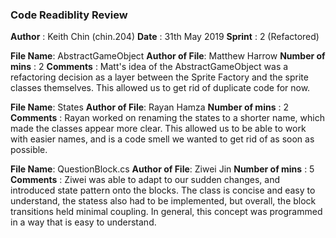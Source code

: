 ﻿### Code Readiblity Review
**Author** : Keith Chin (chin.204)
**Date**   : 31th May 2019
**Sprint** : 2 (Refactored)

**File Name**:  AbstractGameObject
**Author of File**: Matthew Harrow
**Number of mins** : 2
**Comments** : Matt's idea of the AbstractGameObject was a refactoring decision as a layer between 
			   the Sprite Factory and the sprite classes themselves. This allowed us to get rid of 
			   duplicate code for now.


**File Name**:  States
**Author of File**: Rayan Hamza
**Number of mins** : 2
**Comments** : Rayan worked on renaming the states to a shorter name, which made the classes appear
			   more clear. This allowed us to be able to work with easier names, and is a code smell
			   we wanted to get rid of as soon as possible.

**File Name**:  QuestionBlock.cs
**Author of File**: Ziwei Jin
**Number of mins** : 5
**Comments** : Ziwei was able to adapt to our sudden changes, and introduced state pattern
			   onto the blocks. The class is concise and easy to understand, the statess
			   also had to be implemented, but overall, the block transitions held
			   minimal coupling. In general, this concept was programmed in a way that is
			   easy to understand.